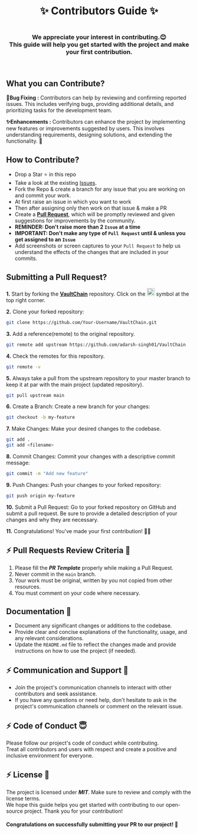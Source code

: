 <h1 align="center">✨ Contributors Guide ✨</h1>
<h3 align="center"><br> We appreciate your interest in contributing.😊<br>This guide will help you get started with the project and make your first contribution.</h3><br>

## What you can  Contribute?

**🐞Bug Fixing :**
Contributors can help by reviewing and confirming reported issues. This includes verifying bugs, providing additional details, and prioritizing tasks for the development team.

**✨Enhancements :**
Contributors can enhance the project by implementing new features or improvements suggested by users. This involves understanding requirements, designing solutions, and extending the functionality. 🚀<br>

## How to Contribute?

- Drop a Star ⭐ in this repo
- Take a look at the existing [Issues](https://github.com/adarsh-singh01/VaultChain/issues). 
- Fork the Repo & create a branch for any issue that you are working on and commit your work.
- At first raise an issue in which you want to work
- Then after assigning only then work on that issue & make a PR 
- Create a [**Pull Request**](https://github.com/adarsh-singh01/VaultChain/pulls), which will be promptly reviewed and given 
  suggestions for improvements by the community.
- **REMINDER: Don't raise more than 2 `Issue` at a time**
- **IMPORTANT: Don't make any type of `Pull Request` until & unless you get assigned to an `Issue`**
- Add screenshots or screen captures to your `Pull Request` to help us understand the effects of the changes that are included in 
  your commits.

  
## Submitting a Pull Request?
**1.** Start by forking the [**VaultChain**](https://github.com/adarsh-singh01/VaultChain) repository. Click on the <a href="https://github.com/adarsh-singh01/VaultChain/fork"><img src="https://i.imgur.com/G4z1kEe.png" height="21" width="21"></a> symbol at the top right corner.

**2.** Clone your forked repository:

```bash
git clone https://github.com/Your-Username/VaultChain.git
```

**3.** Add a reference(remote) to the original repository.

```bash
git remote add upstream https://github.com/adarsh-singh01/VaultChain
```

**4.** Check the remotes for this repository.

```bash
git remote -v
```

**5.** Always take a pull from the upstream repository to your master branch to keep it at par with the main project (updated repository).

```bash
git pull upstream main
```

**6.** Create a Branch: Create a new branch for your changes:

```bash
git checkout -b my-feature
```

**7.** Make Changes: Make your desired changes to the codebase.

```bash
git add .
git add <filename>
```

**8.** Commit Changes: Commit your changes with a descriptive commit message:

```bash
git commit -m "Add new feature"
```

**9.** Push Changes: Push your changes to your forked repository:

```bash
git push origin my-feature
```

**10.** Submit a Pull Request: Go to your forked repository on GitHub and submit a pull request. Be sure to provide a detailed description of your changes and why they are necessary.

**11.** Congratulations! You've made your first contribution! 🙌🏼


## :zap: Pull Requests Review Criteria 🧲 

1. Please fill the ***PR Template*** properly while making a Pull Request.
2. Never commit in the `main` branch.
3. Your work must be original, written by you not copied from other resources.
4. You must comment on your code where necessary.


## Documentation 📑

- Document any significant changes or additions to the codebase.
- Provide clear and concise explanations of the functionality, usage, and any relevant considerations.
- Update the `README.md` file to reflect the changes made and provide instructions on how to use the project (if needed).

## :zap: Communication and Support 💬
- Join the project's communication channels to interact with other contributors and seek assistance.
- If you have any questions or need help, don't hesitate to ask in the project's communication channels or comment on the relevant issue.

## :zap: Code of Conduct 😇
Please follow our project's code of conduct while contributing.</br>Treat all contributors and users with respect and create a positive and inclusive environment for everyone.

## :zap: License 📄
The project is licensed under ***MIT***. Make sure to review and comply with the license terms.</br>We hope this guide helps you get started with contributing to our open-source project. Thank you for your contribution!

#### Congratulations on successfully submitting your PR to our project! 🎉 
